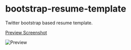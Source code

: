 bootstrap-resume-template
=========================

Twitter bootstrap based resume template.

[Preview Screenshot](http://danvine.com/bootstrap-resume-template)

![Preview](http://api.url2png.com/v6/P4DF2F8BC83648/a7bcb8946a9d9d93e81eddee874bccf6/png/?url=http%3A%2F%2Fdanvine.com%2Fbootstrap-resume-template&viewport=1280x1024&fullpage=true&thumbnail_max_width=500 "Preview")
